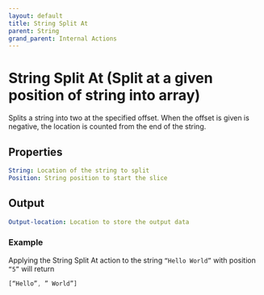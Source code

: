 ```yaml
---
layout: default
title: String Split At
parent: String
grand_parent: Internal Actions
---
```

# String Split At (Split at a given position of string into array)
Splits a string into two at the specified offset. When the offset is given is negative, the location is counted from the end of the string.

## Properties
```yaml
String: Location of the string to split
Position: String position to start the slice
```

## Output
```yaml
Output-location: Location to store the output data
```

### Example
Applying the String Split At action to the string `“Hello World”` with position `“5”` will return
```js
[“Hello”, ” World”]
```

